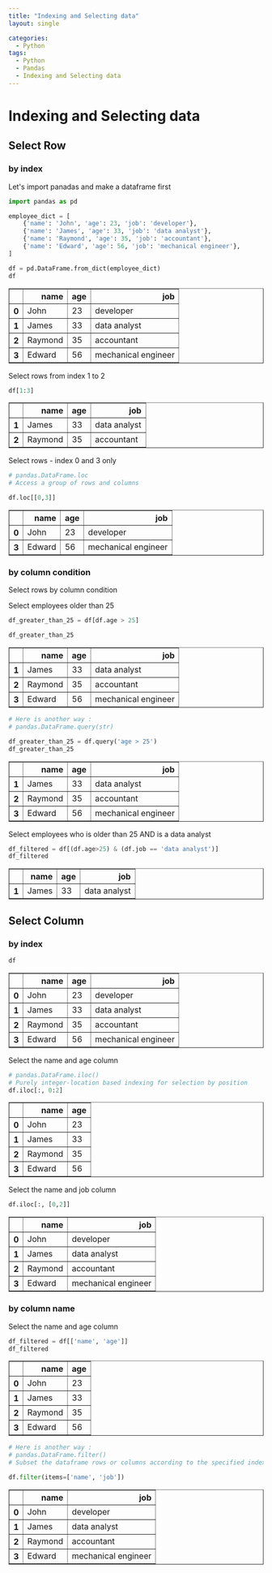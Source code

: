 ```yaml
---
title: "Indexing and Selecting data"
layout: single

categories:
  - Python
tags:
  - Python
  - Pandas
  - Indexing and Selecting data
---
```



# Indexing and Selecting data

## Select Row

### by index

Let's import panadas and make a dataframe first


```python
import pandas as pd
```


```python
employee_dict = [
    {'name': 'John', 'age': 23, 'job': 'developer'},
    {'name': 'James', 'age': 33, 'job': 'data analyst'},
    {'name': 'Raymond', 'age': 35, 'job': 'accountant'},
    {'name': 'Edward', 'age': 56, 'job': 'mechanical engineer'},
]

df = pd.DataFrame.from_dict(employee_dict)
df
```




<div>
<style scoped>
    .dataframe tbody tr th:only-of-type {
        vertical-align: middle;
    }

    .dataframe tbody tr th {
        vertical-align: top;
    }

    .dataframe thead th {
        text-align: right;
    }
</style>
<table border="1" class="dataframe">
  <thead>
    <tr style="text-align: right;">
      <th></th>
      <th>name</th>
      <th>age</th>
      <th>job</th>
    </tr>
  </thead>
  <tbody>
    <tr>
      <th>0</th>
      <td>John</td>
      <td>23</td>
      <td>developer</td>
    </tr>
    <tr>
      <th>1</th>
      <td>James</td>
      <td>33</td>
      <td>data analyst</td>
    </tr>
    <tr>
      <th>2</th>
      <td>Raymond</td>
      <td>35</td>
      <td>accountant</td>
    </tr>
    <tr>
      <th>3</th>
      <td>Edward</td>
      <td>56</td>
      <td>mechanical engineer</td>
    </tr>
  </tbody>
</table>
</div>



Select rows from index 1 to 2


```python
df[1:3]
```




<div>
<style scoped>
    .dataframe tbody tr th:only-of-type {
        vertical-align: middle;
    }

    .dataframe tbody tr th {
        vertical-align: top;
    }

    .dataframe thead th {
        text-align: right;
    }
</style>
<table border="1" class="dataframe">
  <thead>
    <tr style="text-align: right;">
      <th></th>
      <th>name</th>
      <th>age</th>
      <th>job</th>
    </tr>
  </thead>
  <tbody>
    <tr>
      <th>1</th>
      <td>James</td>
      <td>33</td>
      <td>data analyst</td>
    </tr>
    <tr>
      <th>2</th>
      <td>Raymond</td>
      <td>35</td>
      <td>accountant</td>
    </tr>
  </tbody>
</table>
</div>



Select rows - index 0 and 3 only


```python
# pandas.DataFrame.loc
# Access a group of rows and columns

df.loc[[0,3]]
```




<div>
<style scoped>
    .dataframe tbody tr th:only-of-type {
        vertical-align: middle;
    }

    .dataframe tbody tr th {
        vertical-align: top;
    }

    .dataframe thead th {
        text-align: right;
    }
</style>
<table border="1" class="dataframe">
  <thead>
    <tr style="text-align: right;">
      <th></th>
      <th>name</th>
      <th>age</th>
      <th>job</th>
    </tr>
  </thead>
  <tbody>
    <tr>
      <th>0</th>
      <td>John</td>
      <td>23</td>
      <td>developer</td>
    </tr>
    <tr>
      <th>3</th>
      <td>Edward</td>
      <td>56</td>
      <td>mechanical engineer</td>
    </tr>
  </tbody>
</table>
</div>



### by column condition

Select rows by column condition

Select employees older than 25


```python
df_greater_than_25 = df[df.age > 25]

df_greater_than_25
```




<div>
<style scoped>
    .dataframe tbody tr th:only-of-type {
        vertical-align: middle;
    }

    .dataframe tbody tr th {
        vertical-align: top;
    }

    .dataframe thead th {
        text-align: right;
    }
</style>
<table border="1" class="dataframe">
  <thead>
    <tr style="text-align: right;">
      <th></th>
      <th>name</th>
      <th>age</th>
      <th>job</th>
    </tr>
  </thead>
  <tbody>
    <tr>
      <th>1</th>
      <td>James</td>
      <td>33</td>
      <td>data analyst</td>
    </tr>
    <tr>
      <th>2</th>
      <td>Raymond</td>
      <td>35</td>
      <td>accountant</td>
    </tr>
    <tr>
      <th>3</th>
      <td>Edward</td>
      <td>56</td>
      <td>mechanical engineer</td>
    </tr>
  </tbody>
</table>
</div>




```python
# Here is another way :
# pandas.DataFrame.query(str)

df_greater_than_25 = df.query('age > 25')
df_greater_than_25
```




<div>
<style scoped>
    .dataframe tbody tr th:only-of-type {
        vertical-align: middle;
    }

    .dataframe tbody tr th {
        vertical-align: top;
    }

    .dataframe thead th {
        text-align: right;
    }
</style>
<table border="1" class="dataframe">
  <thead>
    <tr style="text-align: right;">
      <th></th>
      <th>name</th>
      <th>age</th>
      <th>job</th>
    </tr>
  </thead>
  <tbody>
    <tr>
      <th>1</th>
      <td>James</td>
      <td>33</td>
      <td>data analyst</td>
    </tr>
    <tr>
      <th>2</th>
      <td>Raymond</td>
      <td>35</td>
      <td>accountant</td>
    </tr>
    <tr>
      <th>3</th>
      <td>Edward</td>
      <td>56</td>
      <td>mechanical engineer</td>
    </tr>
  </tbody>
</table>
</div>



Select employees who is older than 25 AND is a data analyst


```python
df_filtered = df[(df.age>25) & (df.job == 'data analyst')]
df_filtered
```




<div>
<style scoped>
    .dataframe tbody tr th:only-of-type {
        vertical-align: middle;
    }

    .dataframe tbody tr th {
        vertical-align: top;
    }

    .dataframe thead th {
        text-align: right;
    }
</style>
<table border="1" class="dataframe">
  <thead>
    <tr style="text-align: right;">
      <th></th>
      <th>name</th>
      <th>age</th>
      <th>job</th>
    </tr>
  </thead>
  <tbody>
    <tr>
      <th>1</th>
      <td>James</td>
      <td>33</td>
      <td>data analyst</td>
    </tr>
  </tbody>
</table>
</div>



## Select Column
### by index


```python
df
```




<div>
<style scoped>
    .dataframe tbody tr th:only-of-type {
        vertical-align: middle;
    }

    .dataframe tbody tr th {
        vertical-align: top;
    }

    .dataframe thead th {
        text-align: right;
    }
</style>
<table border="1" class="dataframe">
  <thead>
    <tr style="text-align: right;">
      <th></th>
      <th>name</th>
      <th>age</th>
      <th>job</th>
    </tr>
  </thead>
  <tbody>
    <tr>
      <th>0</th>
      <td>John</td>
      <td>23</td>
      <td>developer</td>
    </tr>
    <tr>
      <th>1</th>
      <td>James</td>
      <td>33</td>
      <td>data analyst</td>
    </tr>
    <tr>
      <th>2</th>
      <td>Raymond</td>
      <td>35</td>
      <td>accountant</td>
    </tr>
    <tr>
      <th>3</th>
      <td>Edward</td>
      <td>56</td>
      <td>mechanical engineer</td>
    </tr>
  </tbody>
</table>
</div>



Select the name and age column


```python
# pandas.DataFrame.iloc()
# Purely integer-location based indexing for selection by position
df.iloc[:, 0:2]
```




<div>
<style scoped>
    .dataframe tbody tr th:only-of-type {
        vertical-align: middle;
    }

    .dataframe tbody tr th {
        vertical-align: top;
    }

    .dataframe thead th {
        text-align: right;
    }
</style>
<table border="1" class="dataframe">
  <thead>
    <tr style="text-align: right;">
      <th></th>
      <th>name</th>
      <th>age</th>
    </tr>
  </thead>
  <tbody>
    <tr>
      <th>0</th>
      <td>John</td>
      <td>23</td>
    </tr>
    <tr>
      <th>1</th>
      <td>James</td>
      <td>33</td>
    </tr>
    <tr>
      <th>2</th>
      <td>Raymond</td>
      <td>35</td>
    </tr>
    <tr>
      <th>3</th>
      <td>Edward</td>
      <td>56</td>
    </tr>
  </tbody>
</table>
</div>



Select the name and job column


```python
df.iloc[:, [0,2]]
```




<div>
<style scoped>
    .dataframe tbody tr th:only-of-type {
        vertical-align: middle;
    }

    .dataframe tbody tr th {
        vertical-align: top;
    }

    .dataframe thead th {
        text-align: right;
    }
</style>
<table border="1" class="dataframe">
  <thead>
    <tr style="text-align: right;">
      <th></th>
      <th>name</th>
      <th>job</th>
    </tr>
  </thead>
  <tbody>
    <tr>
      <th>0</th>
      <td>John</td>
      <td>developer</td>
    </tr>
    <tr>
      <th>1</th>
      <td>James</td>
      <td>data analyst</td>
    </tr>
    <tr>
      <th>2</th>
      <td>Raymond</td>
      <td>accountant</td>
    </tr>
    <tr>
      <th>3</th>
      <td>Edward</td>
      <td>mechanical engineer</td>
    </tr>
  </tbody>
</table>
</div>



### by column name

Select the name and age column


```python
df_filtered = df[['name', 'age']]
df_filtered
```




<div>
<style scoped>
    .dataframe tbody tr th:only-of-type {
        vertical-align: middle;
    }

    .dataframe tbody tr th {
        vertical-align: top;
    }

    .dataframe thead th {
        text-align: right;
    }
</style>
<table border="1" class="dataframe">
  <thead>
    <tr style="text-align: right;">
      <th></th>
      <th>name</th>
      <th>age</th>
    </tr>
  </thead>
  <tbody>
    <tr>
      <th>0</th>
      <td>John</td>
      <td>23</td>
    </tr>
    <tr>
      <th>1</th>
      <td>James</td>
      <td>33</td>
    </tr>
    <tr>
      <th>2</th>
      <td>Raymond</td>
      <td>35</td>
    </tr>
    <tr>
      <th>3</th>
      <td>Edward</td>
      <td>56</td>
    </tr>
  </tbody>
</table>
</div>




```python
# Here is another way :
# pandas.DataFrame.filter()
# Subset the dataframe rows or columns according to the specified index labels.

df.filter(items=['name', 'job'])
```




<div>
<style scoped>
    .dataframe tbody tr th:only-of-type {
        vertical-align: middle;
    }

    .dataframe tbody tr th {
        vertical-align: top;
    }

    .dataframe thead th {
        text-align: right;
    }
</style>
<table border="1" class="dataframe">
  <thead>
    <tr style="text-align: right;">
      <th></th>
      <th>name</th>
      <th>job</th>
    </tr>
  </thead>
  <tbody>
    <tr>
      <th>0</th>
      <td>John</td>
      <td>developer</td>
    </tr>
    <tr>
      <th>1</th>
      <td>James</td>
      <td>data analyst</td>
    </tr>
    <tr>
      <th>2</th>
      <td>Raymond</td>
      <td>accountant</td>
    </tr>
    <tr>
      <th>3</th>
      <td>Edward</td>
      <td>mechanical engineer</td>
    </tr>
  </tbody>
</table>
</div>




```python

```
